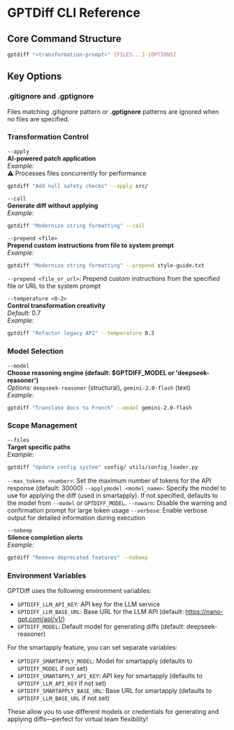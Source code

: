# GPTDiff CLI Reference

## Core Command Structure
```bash
gptdiff "<transformation-prompt>" [FILES...] [OPTIONS]
```

## Key Options

### .gitignore and .gptignore

Files matching .gitignore pattern or <b>.gptignore</b> patterns are ignored when no files are specified.

### Transformation Control
`--apply`  
**AI-powered patch application**  
*Example:*  
⚠️ Processes files concurrently for performance
```bash
gptdiff "Add null safety checks" --apply src/
```

`--call`  
**Generate diff without applying**  
*Example:*  
```bash
gptdiff "Modernize string formatting" --call
```

`--prepend <file>`  
**Prepend custom instructions from file to system prompt**  
*Example:*
```bash
gptdiff "Modernize string formatting" --prepend style-guide.txt
```
`--prepend <file_or_url>`: Prepend custom instructions from the specified file or URL to the system prompt

`--temperature <0-2>`  
**Control transformation creativity**  
*Default:* 0.7  
*Example:*  
```bash
gptdiff "Refactor legacy API" --temperature 0.3
```

### Model Selection
`--model`  
**Choose reasoning engine (default: $GPTDIFF_MODEL or 'deepseek-reasoner')**  
*Options:* `deepseek-reasoner` (structural), `gemini-2.0-flash` (text)  
*Example:*  
```bash
gptdiff "Translate docs to French" --model gemini-2.0-flash
```

### Scope Management
`--files`  
**Target specific paths**  
*Example:*  
```bash
gptdiff "Update config system" config/ utils/config_loader.py
```

`--max_tokens <number>`: Set the maximum number of tokens for the API response (default: 30000)
`--applymodel <model_name>`: Specify the model to use for applying the diff (used in smartapply). If not specified, defaults to the model from `--model` or `GPTDIFF_MODEL`.
`--nowarn`: Disable the warning and confirmation prompt for large token usage
`--verbose`: Enable verbose output for detailed information during execution

`--nobeep`  
**Silence completion alerts**  
*Example:*  
```bash
gptdiff "Remove deprecated features" --nobeep
```

### Environment Variables
GPTDiff uses the following environment variables:
- `GPTDIFF_LLM_API_KEY`: API key for the LLM service
- `GPTDIFF_LLM_BASE_URL`: Base URL for the LLM API (default: https://nano-gpt.com/api/v1/)
- `GPTDIFF_MODEL`: Default model for generating diffs (default: deepseek-reasoner)

For the smartapply feature, you can set separate variables:
- `GPTDIFF_SMARTAPPLY_MODEL`: Model for smartapply (defaults to `GPTDIFF_MODEL` if not set)
- `GPTDIFF_SMARTAPPLY_API_KEY`: API key for smartapply (defaults to `GPTDIFF_LLM_API_KEY` if not set)
- `GPTDIFF_SMARTAPPLY_BASE_URL`: Base URL for smartapply (defaults to `GPTDIFF_LLM_BASE_URL` if not set)

These allow you to use different models or credentials for generating and applying diffs—perfect for virtual team flexibility!